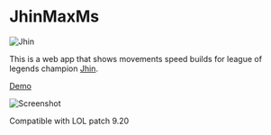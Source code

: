 # JhinMaxMs

![Jhin](https://ddragon.leagueoflegends.com/cdn/9.20.1/img/champion/Jhin.png)

This is a web app that shows movements speed builds for league of legends champion [Jhin](https://na.leagueoflegends.com/en/game-info/champions/jhin/).

[Demo](http://jhin-max-ad.thepowerlies.com)

![Screenshot](https://user-images.githubusercontent.com/20861442/67385790-9da63a00-f5a0-11e9-8fc3-adc6d7aaafd6.png)

Compatible with LOL patch 9.20
